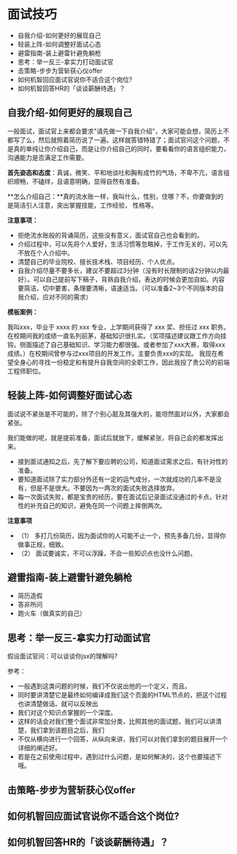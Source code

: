# 面试技巧

- 自我介绍-如何更好的展现自己
- 轻装上阵-如何调整好面试心态
- 避雷指南-装上避雷针避免躺枪
- 思考：举一反三-拿实力打动面试官
- 击策略-步步为营斩获心仪offer
- 如何机智回应面试官说你不适合这个岗位?
- 如何机智回答HR的「谈谈薪酬待遇」？

## 自我介绍-如何更好的展现自己

一般面试，面试官上来都会要求"请先做一下自我介绍"，大家可能会想，简历上不都写了么，然后就照着简历说了一遍。这样就答错特错了；面试官问这个问题，不是真的单纯让你介绍自己，而是让你介绍自己的同时，要看看你的语言组织能力，沟通能力是否满足工作需要。


**首先姿态和态度**：真诚，微笑、平和地谈吐和胸有成竹的气场，不卑不亢，语言组织顺畅，不磕绊，且语意明确，显得自然有准备。

**怎么介绍自己：**真的流水账一样，我叫什么，性别，住哪？不，你要做到的是简洁引人注意，突出掌握技能，工作经验，
性格等。

**注意事项：**
- 拒绝流水账般的背诵简历，这些没有意义，面试官自己也会看到的。
- 介绍过程中，可以先将个人爱好，生活习惯等忽略掉，于工作无关的，可以先不放在个人介绍中。
- 清楚自己的毕业院校、擅长技术栈、项目经历、个人优点。
- 自我介绍尽量不要多长，建议不要超过3分钟（没有时长限制的话2分钟以内最好）。可以自己提前写下稿子，背熟自我介绍，表达的时候会更加自如。内容要简洁，切中要害，条理要清晰，语速适当。（可以准备2~3个不同版本的自我介绍，应对不同的需求）

**模板案例：**

我叫xxx，毕业于 xxxx 的 xxx 专业，上学期间获得了 xxx 奖、担任过 xxx 职务。在校期间我的成绩一直名列前茅，基础知识很扎实。（奖项描述建议跟工作方向挂钩，侧面描述了自己基础知识、学习能力都很强。或者参加了xxx大赛，取得xxx成绩。）在校期间曾参与过xxx项目的开发工作。主要负责xxx的实现。
我现在希望全身心的寻找一份稳定和有提升自我空间的全职工作，因此我投了贵公司的前端工程师职位。

## 轻装上阵-如何调整好面试心态

面试说不紧张是不可能的，除了个别心脏及其强大的，能坦然面对以外，大家都会紧张。

我们能做的呢，就是提前准备，面试后就放下，缓解紧张，将自己会的都发挥出来。

- 接到面试通知之后，先了解下要应聘的公司，知道面试需求之后，有针对性的准备。
- 要知道面试除了实力部分外还有一定的运气成分，一次就成功的几率不是没有，但是不是很大。不要因为一两次的面试失败选择放弃。
- 每一次面试失败，都是宝贵的经历，要在面试后记录面试没通过的卡点，针对性的补充自己的知识，避免在同一个问题上摔倒两次。

**注意事项**
- （1） 多打几份简历，因为面试你的人可能不止一个，预先多备几份，显得你做事正规，细致。
- （2） 面试要诚实，不可以浮躁，不会一些知识点也没什么问题。

## 避雷指南-装上避雷针避免躺枪

- 简历造假
- 答非所问
- 跑火车（做真实的自己）

## 思考：举一反三-拿实力打动面试官

假设面试官问：可以谈谈你jsx的理解吗?

参考：
- 一般遇到这类问题的时候，我们不仅说出他的一个定义，而且。
- 同时要讲清楚它是最终如何编译成我们这个页面的HTML节点的，把这个过程也讲清楚做话。就可以反映出
- 我们对这个知识点掌握的一个深度。
- 这样的话会对我们整个面试非常加分类，比照其他的面试题，我们可以讲清楚，我们拿到该题目之后，我们
- 不仅从横向进行一个回答，从纵向来讲，我们可以对我们拿到的题目展开一个详细的阐述好。
- 若是在之前使用过程中，遇到过什么问题，是如何解决的，这个也要描述下哦。


## 击策略-步步为营斩获心仪offer









## 如何机智回应面试官说你不适合这个岗位?









## 如何机智回答HR的「谈谈薪酬待遇」？


















